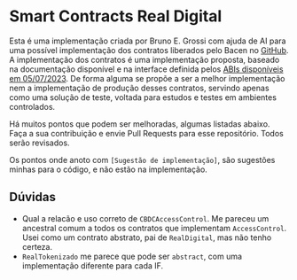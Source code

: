 # Smart Contracts Real Digital

Esta é uma implementação criada por Bruno E. Grossi com ajuda de AI para uma possível implementação dos contratos liberados pelo Bacen no [GitHub](https://github.com/bacen/pilotord-kit-onboarding). A implementação dos contratos é uma implementação proposta, baseado na documentação disponível e na interface definida pelos [ABIs disponíveis em 05/07/2023](https://github.com/bacen/pilotord-kit-onboarding/tree/a27aecb4650557d82009282f79508753de3b6544/abi). De forma alguma se propõe a ser a melhor implementação nem a implementação de produção desses contratos, servindo apenas como uma solução de teste, voltada para estudos e testes em ambientes controlados.

Há muitos pontos que podem ser melhoradas, algumas listadas abaixo. Faça a sua contribuição e envie Pull Requests para esse repositório. Todos serão revisados.

Os pontos onde anoto com `[Sugestão de implementação]`, são sugestões minhas para o código, e não estão na implementação.

## Dúvidas

- Qual a relacão e uso correto de `CBDCAccessControl`. Me pareceu um ancestral comum a todos os contratos que implementam `AccessControl`. Usei como um contrato abstrato, pai de `RealDigital`, mas não tenho certeza.
- `RealTokenizado` me parece que pode ser `abstract`, com uma implementação diferente para cada IF.

